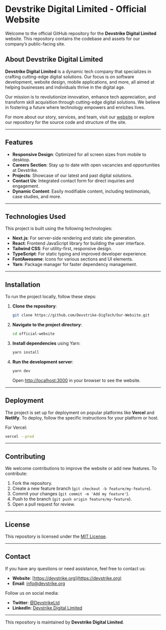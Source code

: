 # Devstrike Digital Limited - Official Website

Welcome to the official GitHub repository for the **Devstrike Digital Limited** website. This repository contains the codebase and assets for our company’s public-facing site.

## About Devstrike Digital Limited

**Devstrike Digital Limited** is a dynamic tech company that specializes in crafting cutting-edge digital solutions. Our focus is on software development, website design, mobile applications, and more, all aimed at helping businesses and individuals thrive in the digital age.

Our mission is to revolutionize innovation, enhance tech appreciation, and transform skill acquisition through cutting-edge digital solutions. We believe in fostering a future where technology empowers and enriches lives.

For more about our story, services, and team, visit our [website](https://devstrike.org) or explore our repository for the source code and structure of the site.

---

## Features

- **Responsive Design**: Optimized for all screen sizes from mobile to desktop.
- **Careers Section**: Stay up to date with open vacancies and opportunities at Devstrike.
- **Projects**: Showcase of our latest and past digital solutions.
- **Contact Us**: Integrated contact form for direct inquiries and engagement.
- **Dynamic Content**: Easily modifiable content, including testimonials, case studies, and more.

---

## Technologies Used

This project is built using the following technologies:

- **Next.js**: For server-side rendering and static site generation.
- **React**: Frontend JavaScript library for building the user interface.
- **Tailwind CSS**: For utility-first, responsive design.
- **TypeScript**: For static typing and improved developer experience.
- **FontAwesome**: Icons for various sections and UI elements.
- **Yarn**: Package manager for faster dependency management.

---

## Installation

To run the project locally, follow these steps:

1. **Clone the repository**:
   ```bash
   git clone https://github.com/Devstrike-DigTech/Our-Website.git
   ```
2. **Navigate to the project directory**:

   ```bash
   cd official-website
   ```

3. **Install dependencies** using Yarn:

   ```bash
   yarn install
   ```

4. **Run the development server**:

   ```bash
   yarn dev
   ```

   Open [http://localhost:3000](http://localhost:3000) in your browser to see the website.

---

## Deployment

The project is set up for deployment on popular platforms like **Vercel** and **Netlify**. To deploy, follow the specific instructions for your platform or host.

For Vercel:

```bash
vercel --prod
```

---

## Contributing

We welcome contributions to improve the website or add new features. To contribute:

1. Fork the repository.
2. Create a new feature branch (`git checkout -b feature/my-feature`).
3. Commit your changes (`git commit -m 'Add my feature'`).
4. Push to the branch (`git push origin feature/my-feature`).
5. Open a pull request for review.

---

## License

This repository is licensed under the [MIT License](LICENSE).

---

## Contact

If you have any questions or need assistance, feel free to contact us:

- **Website**: [https://devstrike.org](https://devstrike.org)
- **Email**: [info@devstrike.org](mailto:info@devstrike.org)

Follow us on social media:

- **Twitter**: [@DevstrikeLtd](https://twitter.com/DevstrikeLtd)
- **LinkedIn**: [Devstrike Digital Limited](https://linkedin.com/company/devstrike)

---

This repository is maintained by **Devstrike Digital Limited**.
